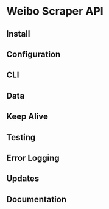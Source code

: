 # Weibo Scraper API

## Install

## Configuration

## CLI

## Data

## Keep Alive

## Testing

## Error Logging

## Updates

## Documentation